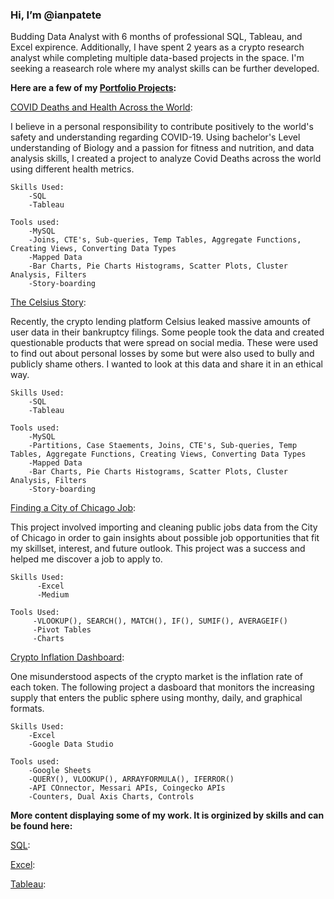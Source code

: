 ### Hi, I’m @ianpatete

Budding Data Analyst with 6 months of professional SQL, Tableau, and Excel expirence. Additionally, I have spent 2 years as a crypto research analyst while completing multiple data-based projects in the space. I'm seeking a reasearch role where my analyst skills can be further developed. 


**Here are a few of my [Portfolio Projects](https://github.com/ianpatete/Portfolio-Projects):**

[COVID Deaths and Health Across the World](https://github.com/ianpatete/Portfolio-Projects/tree/main/COVID-Deaths-and-Health-Across-the-World):

I believe in a personal responsibility to contribute positively to the world's safety and understanding regarding COVID-19. Using bachelor's Level understanding of Biology and a passion for fitness and nutrition, and data analysis skills, I created a project to analyze Covid Deaths across the world using different health metrics. 

    Skills Used:
        -SQL
        -Tableau
    
    Tools used:
        -MySQL
        -Joins, CTE's, Sub-queries, Temp Tables, Aggregate Functions, Creating Views, Converting Data Types
        -Mapped Data
        -Bar Charts, Pie Charts Histograms, Scatter Plots, Cluster Analysis, Filters
        -Story-boarding

[The Celsius Story](https://github.com/ianpatete/Portfolio-Projects/tree/main/The-Celcius-Story):

Recently, the crypto lending platform Celsius leaked massive amounts of user data in their bankruptcy filings. Some people took the data and created questionable products that were spread on social media. These were used to find out about personal losses by some but were also used to bully and publicly shame others. I wanted to look at this data and share it in an ethical way. 

    Skills Used:
        -SQL
        -Tableau
    
    Tools used:
        -MySQL
        -Partitions, Case Staements, Joins, CTE's, Sub-queries, Temp Tables, Aggregate Functions, Creating Views, Converting Data Types
        -Mapped Data
        -Bar Charts, Pie Charts Histograms, Scatter Plots, Cluster Analysis, Filters
        -Story-boarding

[Finding a City of Chicago Job](https://github.com/ianpatete/Portfolio-Projects/tree/main/Finding-a-City-of-Chicago-Job):

This project involved importing and cleaning public jobs data from the City of Chicago in order to gain insights about possible job opportunities that fit my skillset, interest, and future outlook. This project was a success and helped me discover a job to apply to.  


    Skills Used:
          -Excel
          -Medium
         
    Tools Used:
         -VLOOKUP(), SEARCH(), MATCH(), IF(), SUMIF(), AVERAGEIF()
         -Pivot Tables
         -Charts


[Crypto Inflation Dashboard](https://github.com/ianpatete/Portfolio-Projects/tree/main/Crypto-Inflation-Dashboard):

One misunderstood aspects of the crypto market is the inflation rate of each token. The following project a dasboard that monitors the increasing supply that enters the public sphere using monthy, daily, and graphical formats.  

    Skills Used:
        -Excel
        -Google Data Studio
    
    Tools used:
        -Google Sheets 
        -QUERY(), VLOOKUP(), ARRAYFORMULA(), IFERROR()
        -API COnnector, Messari APIs, Coingecko APIs 
        -Counters, Dual Axis Charts, Controls
        
**More content displaying some of my work. It is orginized by skills and can be found here:**  

[SQL](https://github.com/ianpatete/Skills/tree/main/SQL):

[Excel](https://github.com/ianpatete/Skills/tree/main/Excel):

[Tableau](https://github.com/ianpatete/Skills/tree/main/Tableau):



<!---
ianpatete/ianpatete is a ✨ special ✨ repository because its `README.md` (this file) appears on your GitHub profile.
You can click the Preview link to take a look at your changes.
--->

